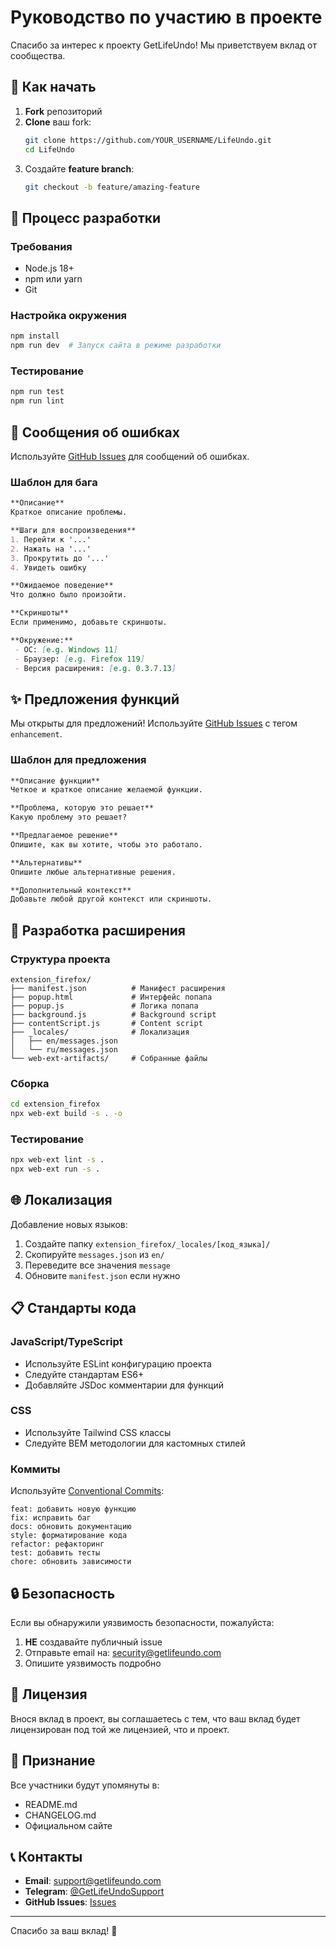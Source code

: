 # Руководство по участию в проекте

Спасибо за интерес к проекту GetLifeUndo! Мы приветствуем вклад от сообщества.

## 🚀 Как начать

1. **Fork** репозиторий
2. **Clone** ваш fork:
   ```bash
   git clone https://github.com/YOUR_USERNAME/LifeUndo.git
   cd LifeUndo
   ```
3. Создайте **feature branch**:
   ```bash
   git checkout -b feature/amazing-feature
   ```

## 📝 Процесс разработки

### Требования
- Node.js 18+
- npm или yarn
- Git

### Настройка окружения
```bash
npm install
npm run dev  # Запуск сайта в режиме разработки
```

### Тестирование
```bash
npm run test
npm run lint
```

## 🐛 Сообщения об ошибках

Используйте [GitHub Issues](https://github.com/GetLifeUndo/LifeUndo/issues) для сообщений об ошибках.

### Шаблон для бага
```markdown
**Описание**
Краткое описание проблемы.

**Шаги для воспроизведения**
1. Перейти к '...'
2. Нажать на '...'
3. Прокрутить до '...'
4. Увидеть ошибку

**Ожидаемое поведение**
Что должно было произойти.

**Скриншоты**
Если применимо, добавьте скриншоты.

**Окружение:**
 - ОС: [e.g. Windows 11]
 - Браузер: [e.g. Firefox 119]
 - Версия расширения: [e.g. 0.3.7.13]
```

## ✨ Предложения функций

Мы открыты для предложений! Используйте [GitHub Issues](https://github.com/GetLifeUndo/LifeUndo/issues) с тегом `enhancement`.

### Шаблон для предложения
```markdown
**Описание функции**
Четкое и краткое описание желаемой функции.

**Проблема, которую это решает**
Какую проблему это решает?

**Предлагаемое решение**
Опишите, как вы хотите, чтобы это работало.

**Альтернативы**
Опишите любые альтернативные решения.

**Дополнительный контекст**
Добавьте любой другой контекст или скриншоты.
```

## 🔧 Разработка расширения

### Структура проекта
```
extension_firefox/
├── manifest.json          # Манифест расширения
├── popup.html             # Интерфейс попапа
├── popup.js               # Логика попапа
├── background.js          # Background script
├── contentScript.js       # Content script
├── _locales/              # Локализация
│   ├── en/messages.json
│   └── ru/messages.json
└── web-ext-artifacts/     # Собранные файлы
```

### Сборка
```bash
cd extension_firefox
npx web-ext build -s . -o
```

### Тестирование
```bash
npx web-ext lint -s .
npx web-ext run -s .
```

## 🌐 Локализация

Добавление новых языков:

1. Создайте папку `extension_firefox/_locales/[код_языка]/`
2. Скопируйте `messages.json` из `en/`
3. Переведите все значения `message`
4. Обновите `manifest.json` если нужно

## 📋 Стандарты кода

### JavaScript/TypeScript
- Используйте ESLint конфигурацию проекта
- Следуйте стандартам ES6+
- Добавляйте JSDoc комментарии для функций

### CSS
- Используйте Tailwind CSS классы
- Следуйте BEM методологии для кастомных стилей

### Коммиты
Используйте [Conventional Commits](https://www.conventionalcommits.org/):

```
feat: добавить новую функцию
fix: исправить баг
docs: обновить документацию
style: форматирование кода
refactor: рефакторинг
test: добавить тесты
chore: обновить зависимости
```

## 🔒 Безопасность

Если вы обнаружили уязвимость безопасности, пожалуйста:

1. **НЕ** создавайте публичный issue
2. Отправьте email на: security@getlifeundo.com
3. Опишите уязвимость подробно

## 📄 Лицензия

Внося вклад в проект, вы соглашаетесь с тем, что ваш вклад будет лицензирован под той же лицензией, что и проект.

## 🎉 Признание

Все участники будут упомянуты в:
- README.md
- CHANGELOG.md
- Официальном сайте

## 📞 Контакты

- **Email**: support@getlifeundo.com
- **Telegram**: [@GetLifeUndoSupport](https://t.me/GetLifeUndoSupport)
- **GitHub Issues**: [Issues](https://github.com/GetLifeUndo/LifeUndo/issues)

---

Спасибо за ваш вклад! 🙏
